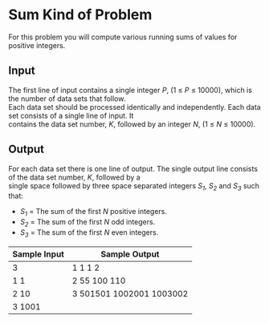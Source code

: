 # Sum Kind of Problem

For this problem you will compute various running sums of values for positive integers.

## Input

The first line of input contains a single integer *P*, (1 ≤ *P* ≤ 10000), which is the number of data sets that follow.\
Each data set should be processed identically and independently. Each data set consists of a single line of input. It\
contains the data set number, *K*, followed by an integer *N*, (1 ≤ *N* ≤ 10000).

## Output

For each data set there is one line of output. The single output line consists of the data set number, *K*, followed by a\
single space followed by three space separated integers *S*<sub>*1*</sub>, *S*<sub>*2*</sub> and *S*<sub>*3*</sub> such that:

- *S*<sub>*1*</sub> = The sum of the first *N* positive integers.
- *S*<sub>*2*</sub> = The sum of the first *N* odd integers.
- *S*<sub>*3*</sub> = The sum of the first *N* even integers.

| Sample Input | Sample Output              |
| ---          | ---                        |
| 3            | 1 1 1 2                    |
| 1 1          | 2 55 100 110               |
| 2 10         | 3 501501 1002001 1003002   |
| 3 1001       |                            |